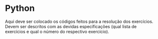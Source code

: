 # Python
Aqui deve ser colocado os códigos feitos para a resolução dos exercícios. Devem ser descritos com as devidas especificações (qual lista de exercícios e qual o número do respectivo exercício).
